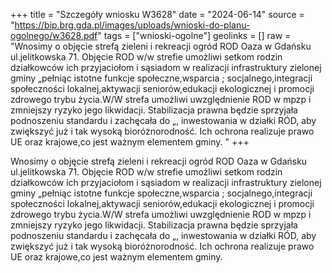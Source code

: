 +++
title = "Szczegóły wniosku W3628"
date = "2024-06-14"
source = "https://bip.brg.gda.pl/images/uploads/wnioski-do-planu-ogolnego/w3628.pdf"
tags = ["wnioski-ogolne"]
geolinks = []
raw = "Wnosimy o objęcie strefą zieleni i rekreacji ogród ROD Oaza w Gdańsku ul.jelitkowska 71. Objęcie ROD w/w strefie umożliwi setkom rodzin działkowców ich przyjaciołom i sąsiadom w realizacji infrastruktury zielonej gminy „pełniąc istotne funkcje społeczne,wsparcia ; socjalnego,integracji społeczności lokalnej,aktywacji seniorów,edukacji ekologicznej i promocji zdrowego trybu życia.W/W strefa umożliwi uwzględnienie ROD w mpzp i zmniejszy ryzyko jego likwidacji. Stabilizacja prawna będzie sprzyjała podnoszeniu standardu i zachęcała do  „, inwestowania w działki RÓD, aby zwiększyć już i tak wysoką bioróżnorodność. Ich ochrona  realizuje prawo UE oraz krajowe,co jest ważnym elementem gminy. "
+++

Wnosimy o objęcie strefą zieleni i rekreacji ogród ROD Oaza w Gdańsku
ul.jelitkowska 71. Objęcie ROD w/w strefie umożliwi setkom rodzin działkowców ich przyjaciołom
i sąsiadom w realizacji infrastruktury zielonej gminy „pełniąc istotne funkcje społeczne,wsparcia ;
socjalnego,integracji społeczności lokalnej,aktywacji seniorów,edukacji ekologicznej i promocji
zdrowego trybu życia.W/W strefa umożliwi uwzględnienie ROD w mpzp i zmniejszy ryzyko jego
likwidacji. Stabilizacja prawna będzie sprzyjała podnoszeniu standardu i zachęcała do 
„, inwestowania w działki RÓD, aby zwiększyć już i tak wysoką bioróżnorodność. Ich ochrona 
realizuje prawo UE oraz krajowe,co jest ważnym elementem gminy.




